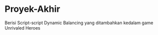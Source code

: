 # Proyek-Akhir
Berisi Script-script Dynamic Balancing yang ditambahkan kedalam game Unrivaled Heroes
